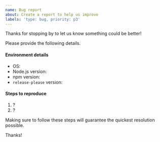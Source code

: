 ```yaml
---
name: Bug report
about: Create a report to help us improve
labels: 'type: bug, priority: p3'
---
```


Thanks for stopping by to let us know something could be better!

Please provide the following details.

#### Environment details

  - OS:
  - Node.js version:
  - npm version:
  - `release-please` version:

#### Steps to reproduce

  1. ?
  2. ?

Making sure to follow these steps will guarantee the quickest resolution possible.

Thanks!
